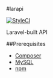 #larapi

<a href="https://github.styleci.io/repos/193153689"><img src="https://github.styleci.io/repos/193153689/shield?branch=master" alt="StyleCI"></a>

Laravel-built API

##Prerequisites

- [Composer](https://getcomposer.org)
- [MySQL](https://mysql.com)
- [npm](https://npmjs.org)
